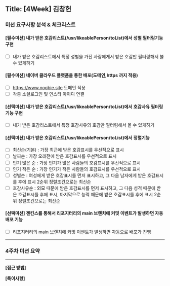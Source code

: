 ## Title: [4Week] 김창헌
### 미션 요구사항 분석 & 체크리스트
#### [필수미션] 내가 받은 호감리스트(/usr/likeablePerson/toList)에서 성별 필터링기능 구현
- [ ] 내가 받은 호감리스트에서 특정 성별을 가진 사람에게서 받은 호감만 필터링해서 볼 수 있게하기

#### [필수미션] 네이버 클라우드 플랫폼을 통한 배포(도메인,https 까지 적용)
- [ ] https://www.noobie.site 도메인 적용
- [ ] 각종 소셜로그인 및 인스타 아이디 연결

#### [선택미션] 내가 받은 호감리스트(/usr/likeablePerson/toList)에서 호감사유 필터링기능 구현
- [ ] 내가 받은 호감리스트에서 특정 호감사유의 호감만 필터링해서 볼 수 있게하기

#### [선택미션] 내가 받은 호감리스트(/usr/likeablePerson/toList)에서 정렬기능
- [ ] 최신순(기본) : 가장 최근에 받은 호감표시를 우선적으로 표시
- [ ] 날짜순 : 가장 오래전에 받은 호감표시를 우선적으로 표시
- [ ] 인기 많은 순 : 가장 인기가 많은 사람들의 호감표시를 우선적으로 표시
- [ ] 인기 적은 순 : 가장 인기가 적은 사람들의 호감표시를 우선적으로 표시
- [ ] 성별순 : 여성에게 받은 호감표시를 먼저 표시하고, 그 다음 남자에게 받은 호감표시를 후에 표시 2순위 정렬조건으로는 최신순
- [ ] 호감사유순 : 외모 때문에 받은 호감표시를 먼저 표시하고, 그 다음 성격 때문에 받은 호감표시를 후에 표시, 마지막으로 능력 때문에 받은 호감표시를 후에 표시
  2순위 정렬조건으로는 최신순

#### [선택미션] 젠킨스를 통해서 리포지터리의 main 브랜치에 커밋 이벤트가 발생하면 자동 배포 기능
- [ ] 리포지터리의 main 브랜치에 커밋 이벤트가 발생하면 자동으로 배포가 진행

---





### 4주차 미션 요약

---

**[접근 방법]**






**[특이사항]**

